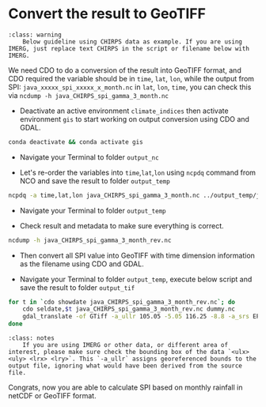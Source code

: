 # Convert the result to GeoTIFF

```{admonition} Warning
:class: warning
    Below guideline using CHIRPS data as example. If you are using IMERG, just replace text CHIRPS in the script or filename below with IMERG.
```

We need CDO to do a conversion of the result into GeoTIFF format, and CDO required the variable should be in `time`, `lat`, `lon`, while the output from SPI: `java_xxxxx_spi_xxxxx_x_month.nc` in `lat`, `lon`, `time`, you can check this via `ncdump -h java_CHIRPS_spi_gamma_3_month.nc`

* Deactivate an active environment `climate_indices` then activate environment `gis` to start working on output conversion using CDO and GDAL.

``` bash
conda deactivate && conda activate gis
```

* Navigate your Terminal to folder `output_nc`

* Let's re-order the variables into `time`,`lat`,`lon` using `ncpdq` command from NCO and save the result to folder `output_temp`

``` bash
ncpdq -a time,lat,lon java_CHIRPS_spi_gamma_3_month.nc ../output_temp/java_CHIRPS_spi_gamma_3_month_rev.nc
```

* Navigate your Terminal to folder `output_temp`

* Check result and metadata to make sure everything is correct.

``` bash
ncdump -h java_CHIRPS_spi_gamma_3_month_rev.nc
```

* Then convert all SPI value into GeoTIFF with time dimension information as the filename using CDO and GDAL.

* Navigate your Terminal to folder `output_temp`, execute below script and save the result to folder `output_tif`

``` bash
for t in `cdo showdate java_CHIRPS_spi_gamma_3_month_rev.nc`; do
    cdo seldate,$t java_CHIRPS_spi_gamma_3_month_rev.nc dummy.nc     
    gdal_translate -of GTiff -a_ullr 105.05 -5.05 116.25 -8.8 -a_srs EPSG:4326 -co COMPRESS=LZW -co PREDICTOR=1 dummy.nc ../output_tif/java_cli_chirps-v2.0.$t.spi3.tif
done
```

```{admonition} Notes
:class: notes
    If you are using IMERG or other data, or different area of interest, please make sure check the bounding box of the data `<ulx> <uly> <lrx> <lry>`. This `-a_ullr` assigns georeferenced bounds to the output file, ignoring what would have been derived from the source file.
```

Congrats, now you are able to calculate SPI based on monthly rainfall in netCDF or GeoTIFF format.